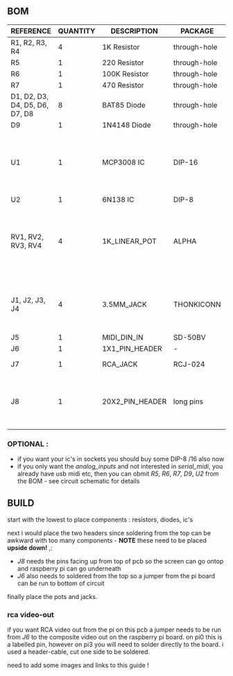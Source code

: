 
## BOM

REFERENCE | QUANTITY | DESCRIPTION | PACKAGE | NOTE
--- | --- | --- | --- | ---
R1, R2, R3, R4 | 4 | 1K Resistor | through-hole | -
R5 | 1 | 220 Resistor | through-hole | -
R6 | 1 | 100K Resistor | through-hole | -
R7 | 1 | 470 Resistor | through-hole | -
D1, D2, D3, D4, D5, D6, D7, D8 | 8 | BAT85 Diode | through-hole | -
D9 | 1 | 1N4148 Diode | through-hole | -
U1 | 1 | MCP3008 IC | DIP-16 | you can get these from mouser ,adafruit, even ali
U2 | 1 | 6N138 IC | DIP-8 | -
RV1, RV2, RV3, RV4 | 4 | 1K_LINEAR_POT | ALPHA | tayda ones work although shaft may be too short
J1, J2, J3, J4 | 4 | 3.5MM_JACK | THONKICONN | from thonk or 50pc from modular addict
J5 | 1 | MIDI_DIN_IN | SD-50BV | mouser
J6 | 1 | 1X1_PIN_HEADER | - | -
J7 | 1 | RCA_JACK | RCJ-024 | mouser or ali
J8 | 1 | 20X2_PIN_HEADER | long pins | this needs to be the long "hat" version

### OPTIONAL :
- if you want your ic's in sockets you should buy some DIP-8 /16 also now
- if you only want the _analog_inputs_ and not interested in _serial_midi_, you already have usb midi etc, then you can obmit _R5_, _R6_, _R7_, _D9_, _U2_ from the BOM - see circuit schematic for details

## BUILD

start with the lowest to place components : resistors, diodes, ic's

next i would place the two headers since soldering from the top can be awkward with too many components - __NOTE__ these need to be placed __upside down!__ ,:
- _J8_ needs the pins facing up from top of pcb so the screen can go ontop and raspberry pi can go underneath
- _J6_ also needs to soldered from the top so a jumper from the pi board can be run to bottom of circuit

finally place the pots and jacks.

### rca video-out

if you want RCA video out from the pi on this pcb a jumper needs to be run from _J6_ to the composite video out on the raspberry pi board. on pi0 this is a labelled pin, however on pi3 you will need to solder directly to the board. i used a header-cable, cut one side to be soldered.

need to add some images and links to this guide !

